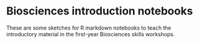 # Biosciences introduction notebooks

These are some sketches for R markdown notebooks to teach the introductory
material in the first-year Biosciences skills workshops.
